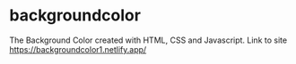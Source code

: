 # backgroundcolor
The Background Color created with HTML, CSS and Javascript.
Link to site https://backgroundcolor1.netlify.app/

